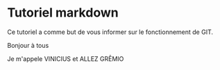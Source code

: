 # Tutoriel markdown

Ce tutoriel a comme but de vous informer sur le fonctionnement de GIT.

Bonjour à tous

Je m'appele VINICIUS et ALLEZ GRÊMIO